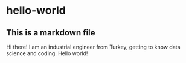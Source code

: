 # hello-world

## This is a markdown file

Hi there! I am an industrial engineer from Turkey, getting to know data science and  coding.
Hello world!
